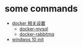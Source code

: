 # some commands

- [docker 相关设置](./docker.md)
  - [docker-mysql](docker-mysql.md)
  - [docker-rabbitmq](./docker-rabbitmq.md)
- [windwos 10 init](./windows_10_init.md)
